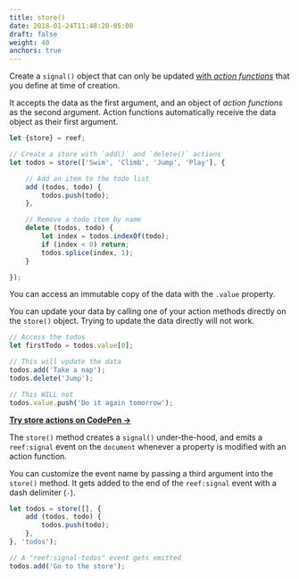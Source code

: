 ```yaml
---
title: store()
date: 2018-01-24T11:48:20-05:00
draft: false
weight: 40
anchors: true
---
```


Create a `signal()` object that can only be updated [with _action functions_](/advanced/#stores) that you define at time of creation.

It accepts the data as the first argument, and an object of _action functions_ as the second argument. Action functions automatically receive the data object as their first argument.

```js
let {store} = reef;

// Create a store with `add()` and `delete()` actions
let todos = store(['Swim', 'Climb', 'Jump', 'Play'], {

	// Add an item to the todo list
	add (todos, todo) {
		todos.push(todo);
	},

	// Remove a todo item by name
	delete (todos, todo) {
		let index = todos.indexOf(todo);
		if (index < 0) return;
		todos.splice(index, 1);
	}

});
```

You can access an immutable copy of the data with the `.value` property.

You can update your data by calling one of your action methods directly on the `store()` object. Trying to update the data directly will not work.

```js
// Access the todos
let firstTodo = todos.value[0];

// This will update the data
todos.add('Take a nap');
todos.delete('Jump');

// This WILL not
todos.value.push('Do it again tomorrow');
```

**[Try store actions on CodePen &rarr;](https://codepen.io/cferdinandi/pen/GRPaBOy?editors=1011)**

The `store()` method creates a `signal()` under-the-hood, and emits a `reef:signal` event on the `document` whenever a property is modified with an action function.

You can customize the event name by passing a third argument into the `store()` method. It gets added to the end of the `reef:signal` event with a dash delimiter (`-`).

```js
let todos = store([], {
	add (todos, todo) {
		todos.push(todo);
	},
}, 'todos');

// A "reef:signal-todos" event gets emitted
todos.add('Go to the store');
```
